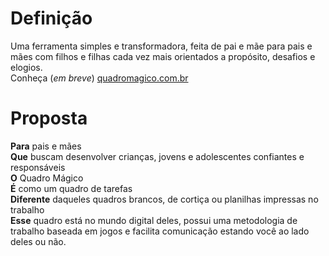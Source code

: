 # Definição
Uma ferramenta simples e transformadora, feita de pai e mãe para pais e mães com filhos e filhas cada vez mais orientados a propósito, desafios e elogios.<br />
Conheça (*em breve*) [quadromagico.com.br](http://quadromagico.com.br)

# Proposta
**Para** pais e mães <br />
**Que** buscam desenvolver crianças, jovens e adolescentes confiantes e responsáveis <br />
**O** Quadro Mágico <br />
**É** como um quadro de tarefas <br />
**Diferente** daqueles quadros brancos, de cortiça ou planilhas impressas no trabalho <br />
**Esse** quadro está no mundo digital deles, possui uma metodologia de trabalho baseada em jogos e facilita comunicação estando você ao lado deles ou não. 